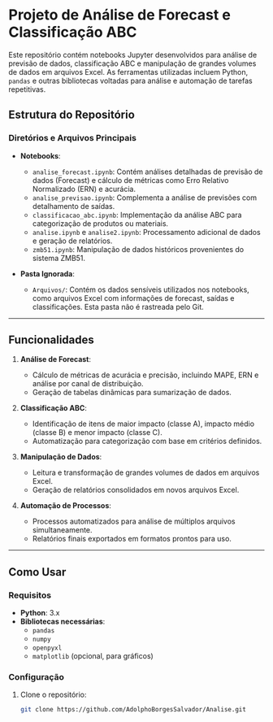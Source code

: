 # Projeto de Análise de Forecast e Classificação ABC

Este repositório contém notebooks Jupyter desenvolvidos para análise de previsão de dados, classificação ABC e manipulação de grandes volumes de dados em arquivos Excel. As ferramentas utilizadas incluem Python, `pandas` e outras bibliotecas voltadas para análise e automação de tarefas repetitivas.

## Estrutura do Repositório

### Diretórios e Arquivos Principais

- **Notebooks**:
  - `analise_forecast.ipynb`: Contém análises detalhadas de previsão de dados (Forecast) e cálculo de métricas como Erro Relativo Normalizado (ERN) e acurácia.
  - `analise_previsao.ipynb`: Complementa a análise de previsões com detalhamento de saídas.
  - `classificacao_abc.ipynb`: Implementação da análise ABC para categorização de produtos ou materiais.
  - `analise.ipynb` e `analise2.ipynb`: Processamento adicional de dados e geração de relatórios.
  - `zmb51.ipynb`: Manipulação de dados históricos provenientes do sistema ZMB51.

- **Pasta Ignorada**:
  - `Arquivos/`: Contém os dados sensíveis utilizados nos notebooks, como arquivos Excel com informações de forecast, saídas e classificações. Esta pasta não é rastreada pelo Git.

---

## Funcionalidades

1. **Análise de Forecast**:
   - Cálculo de métricas de acurácia e precisão, incluindo MAPE, ERN e análise por canal de distribuição.
   - Geração de tabelas dinâmicas para sumarização de dados.

2. **Classificação ABC**:
   - Identificação de itens de maior impacto (classe A), impacto médio (classe B) e menor impacto (classe C).
   - Automatização para categorização com base em critérios definidos.

3. **Manipulação de Dados**:
   - Leitura e transformação de grandes volumes de dados em arquivos Excel.
   - Geração de relatórios consolidados em novos arquivos Excel.

4. **Automação de Processos**:
   - Processos automatizados para análise de múltiplos arquivos simultaneamente.
   - Relatórios finais exportados em formatos prontos para uso.

---

## Como Usar

### Requisitos
- **Python**: 3.x
- **Bibliotecas necessárias**:
  - `pandas`
  - `numpy`
  - `openpyxl`
  - `matplotlib` (opcional, para gráficos)

### Configuração
1. Clone o repositório:
   ```bash
   git clone https://github.com/AdolphoBorgesSalvador/Analise.git
